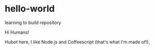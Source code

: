 # hello-world
learning to build repository

Hi Humans!

Hubot here, I like Node.js and Coffeescript (that's what I'm made of!),
